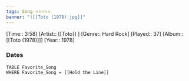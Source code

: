 ```yaml
---
tags: Song ⭐⭐⭐⭐⭐ 
banner: "![[Toto (1978).jpg]]"
---
```

[Time:: 3:58]
[Artist:: [[Toto]] ]
[Genre:: Hard Rock]
[Played:: 37]
[Album:: [[Toto (1978)]]]
[Year:: 1978]
### Dates
````dataview
TABLE Favorite_Song
WHERE Favorite_Song = [[Hold the Line]]
````